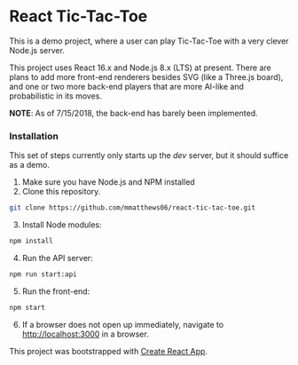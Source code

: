 # React Tic-Tac-Toe
This is a demo project, where a user can play Tic-Tac-Toe with a very clever Node.js server.

This project uses React 16.x and Node.js 8.x (LTS) at present. There are plans to add more front-end renderers besides SVG (like a Three.js board), and one or two more back-end players that are more AI-like and probabilistic in its moves.

**NOTE**: As of 7/15/2018, the back-end has barely been implemented.

### Installation
This set of steps currently only starts up the *dev* server, but it should suffice as a demo.
1. Make sure you have Node.js and NPM installed
2. Clone this repository.
 ```bash
 git clone https://github.com/mmatthews06/react-tic-tac-toe.git
 ```
3. Install Node modules:
 ```bash
 npm install
 ```
 4. Run the API server:
  ```bash
  npm run start:api
  ```
 5. Run the front-end:
  ```bash
  npm start
  ```
 6. If a browser does not open up immediately, navigate to [http://localhost:3000](http://localhost:3000) in a browser.

This project was bootstrapped with [Create React App](https://github.com/facebookincubator/create-react-app).
